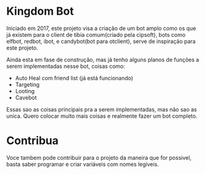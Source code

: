 # Kingdom Bot
Iniciado em 2017, este projeto visa a criação de um bot amplo
como os que já existem para o client de tibia comum(criado pela cipsoft),
bots como elfbot, redbot, ibot, e candybot(bot para otclient), serve de
inspiração para este projeto.

Ainda esta em fase de construção, mas já tenho alguns planos de funções a serem
implementadas nesse bot, coisas como:

- Auto Heal com friend list (já está funcionando)
- Targeting
- Looting
- Cavebot

Essas sao as coisas principais pra a serem implementadas, mas não sao as
unica. Quero colocar muito mais coisas e realmente fazer um bot completo.

# Contribua
Voce tambem pode contribuir para o projeto da maneira que for possivel,
basta saber programar e criar variáveis com nomes legíveis. 
